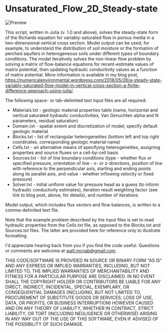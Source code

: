 # Unsaturated_Flow_2D_Steady-state

![Preview](https://numericalenvironmental.files.wordpress.com/2018/05/sat_script.png?w=1632)

This script, written in Julia (v. 1.0 and above), solves the steady-state form of the Richards equation for variably-saturated flow in porous media in a two-dimensional vertical cross section. Model output can be used, for example, to understand the distribution of soil moisture or the formation of perched aquifers in heterogeneous soils under different types of boundary conditions. The model iteratively solves the non-linear flow problem by solving a matrix of flow-balance equations for recent-estimate values of matrix potential, then updating hydraulic conductivity values as a function of matrix potential. More information is available in my blog post, https://numericalenvironmental.wordpress.com/2018/05/26/a-steady-state-variably-saturated-flow-model-in-vertical-cross-section-a-finite-difference-approach-using-julia/.

The following space- or tab-delimited text input files are all required:

* Materials.txt - geologic material properties table (name, horizontal and vertical saturated hydraulic conductivities, Van Genuchten alpha and N parameters, residual saturation)
* Domain.txt - spatial extent and discretization of model; specify default geologic material 
* Blocks.txt - list of rectangular heterogeneities (bottom left and top right coordinates, corresponding geologic material name)
* Cells.txt - an alternative means of specifying heterogeneities, assigning properties and source fluxes on a cell-by-cell basis
* Sources.txt - list of line boundary conditions (type - whether flux or specified pressure, orientation of line - x- or z-directions, position of line with reference to the perpendicular axis, starting and ending points along its parallel axis, and value - whether inflowing velocity or fixed pressure)
* Solver.txt - initial uniform value for pressure head as a guess (to inform hydraulic conductivity estimates), iteration result weighting factor (see link to blog post, above, for details), and number of iterations

Model output, which includes flux vectors and flow balances, is written to a comma-delimited text file.

Note that the example problem described by the input files is set to read hydraulic properties from the Cells.txt file, as opposed to the Blocks.txt and Sources.txt files. The latter are provided here for reference only to illustrate formatting.

I'd appreciate hearing back from you if you find the code useful. Questions or comments are welcome at walt.mcnab@gmail.com.

THIS CODE/SOFTWARE IS PROVIDED IN SOURCE OR BINARY FORM "AS IS" AND ANY EXPRESS OR IMPLIED WARRANTIES, INCLUDING, BUT NOT LIMITED TO, THE IMPLIED WARRANTIES OF MERCHANTABILITY AND FITNESS FOR A PARTICULAR PURPOSE ARE DISCLAIMED. IN NO EVENT SHALL THE COPYRIGHT HOLDER OR CONTRIBUTORS BE LIABLE FOR ANY DIRECT, INDIRECT, INCIDENTAL, SPECIAL, EXEMPLARY, OR CONSEQUENTIAL DAMAGES (INCLUDING, BUT NOT LIMITED TO, PROCUREMENT OF SUBSTITUTE GOODS OR SERVICES; LOSS OF USE, DATA, OR PROFITS; OR BUSINESS INTERRUPTION) HOWEVER CAUSED AND ON ANY THEORY OF LIABILITY, WHETHER IN CONTRACT, STRICT LIABILITY, OR TORT (INCLUDING NEGLIGENCE OR OTHERWISE) ARISING IN ANY WAY OUT OF THE USE OF THIS SOFTWARE, EVEN IF ADVISED OF THE POSSIBILITY OF SUCH DAMAGE.

